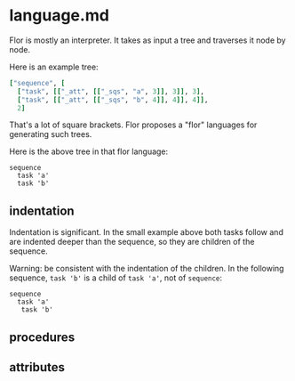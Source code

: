 
# language.md

Flor is mostly an interpreter. It takes as input a tree and traverses it node by node.

Here is an example tree:
```ruby
["sequence", [
  ["task", [["_att", [["_sqs", "a", 3]], 3]], 3],
  ["task", [["_att", [["_sqs", "b", 4]], 4]], 4]],
  2]
```

That's a lot of square brackets. Flor proposes a "flor" languages for generating such trees.

Here is the above tree in that flor language:
```
sequence
  task 'a'
  task 'b'
```

## indentation

Indentation is significant. In the small example above both tasks follow and are indented deeper than the sequence, so they are children of the sequence.

Warning: be consistent with the indentation of the children. In the following sequence, `task 'b'` is a child of `task 'a'`, not of `sequence`:
```
sequence
  task 'a'
   task 'b'
```

## procedures
## attributes

